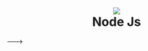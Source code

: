 <h1 align="center">
  <img src="https://www.javatpoint.com/js/nodejs/images/node-js-tutorial.png"><br>
  Node Js
</h1>
<p>---> </p>

